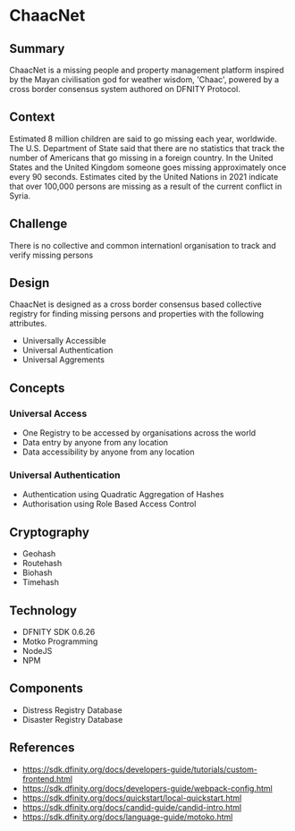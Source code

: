 # ChaacNet

## Summary
ChaacNet is a missing people and property management platform inspired by the Mayan civilisation god for weather wisdom, 'Chaac', powered by a cross border consensus system authored on DFNITY Protocol. 

## Context
Estimated 8 million children are said to go missing each year, worldwide. The U.S. Department of State said that there are no statistics that track the number of Americans that go missing in a foreign country. In the United States and the United Kingdom someone goes missing approximately once every 90 seconds. Estimates cited by the United Nations in 2021 indicate that over 100,000 persons are missing as a result of the current conflict in Syria. 

## Challenge
There is no collective and common internationl organisation to track and verify missing persons

## Design
ChaacNet is designed as a cross border consensus based collective registry for finding missing persons and properties with the following attributes.
- Universally Accessible
- Universal Authentication
- Universal Aggrements

## Concepts

### Universal Access
- One Registry to be accessed by organisations across the world
- Data entry by anyone from any location
- Data accessibility by anyone from any location 

### Universal Authentication
- Authentication using Quadratic Aggregation of Hashes
- Authorisation using Role Based Access Control

## Cryptography
- Geohash
- Routehash
- Biohash
- Timehash

## Technology
- DFNITY SDK 0.6.26
- Motko Programming
- NodeJS
- NPM

## Components
- Distress Registry Database
- Disaster Registry Database

## References
- https://sdk.dfinity.org/docs/developers-guide/tutorials/custom-frontend.html
- https://sdk.dfinity.org/docs/developers-guide/webpack-config.html
- https://sdk.dfinity.org/docs/quickstart/local-quickstart.html
- https://sdk.dfinity.org/docs/candid-guide/candid-intro.html
- https://sdk.dfinity.org/docs/language-guide/motoko.html
